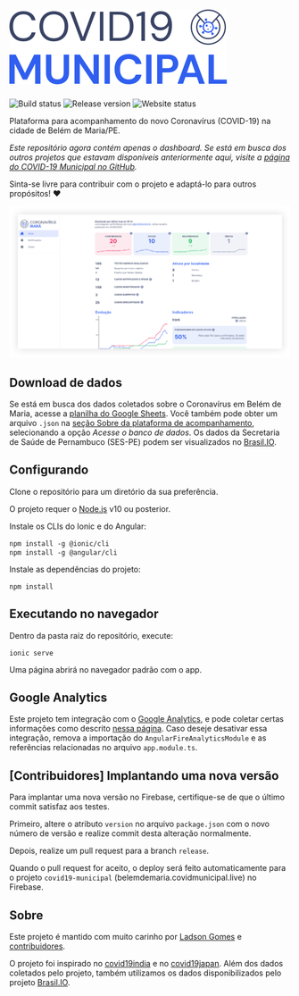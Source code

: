 # ![COVID-19 Municipal](src/assets/logos/covid19-municipal.svg)

![Build status](https://img.shields.io/github/workflow/status/covidmunicipal/covid19-dashboard-belem-de-maria/build)
![Release version](https://img.shields.io/github/v/release/covidmunicipal/covid19-dashboard-belem-de-maria)
![Website status](https://img.shields.io/website?down_message=offline&up_message=online&url=https%3A%2F%2Fbelemdemaria.covidmunicipal.live)

Plataforma para acompanhamento do novo Coronavírus (COVID-19) na cidade de Belém de Maria/PE.

_Este repositório agora contém apenas o dashboard. Se está em busca dos outros projetos que estavam disponíveis anteriormente aqui, visite a [página do COVID-19 Municipal no GitHub](https://github.com/covidmunicipal)._

Sinta-se livre para contribuir com o projeto e adaptá-lo para outros propósitos! ❤

![Captura de tela da plataforma de acompanhamento](src/assets/screenshots/dashboard_screenshot.png)

## Download de dados

Se está em busca dos dados coletados sobre o Coronavírus em Belém de Maria, acesse a [planilha do Google Sheets](https://docs.google.com/spreadsheets/d/1YgPehc_9oGk3ng2TtkiyMj6dwj3YuLe2zrTT_flzNpo). Você também pode obter um arquivo `.json` na [seção Sobre da plataforma de acompanhamento](https://belemdemaria.covidmunicipal.live/about), selecionando a opção _Acesse o banco de dados_. Os dados da Secretaria de Saúde de Pernambuco (SES-PE) podem ser visualizados no [Brasil.IO](https://brasil.io/covid19/PE/).

## Configurando

Clone o repositório para um diretório da sua preferência.

O projeto requer o [Node.js](https://nodejs.org) v10 ou posterior.

Instale os CLIs do Ionic e do Angular:

    npm install -g @ionic/cli
    npm install -g @angular/cli

Instale as dependências do projeto:

    npm install

## Executando no navegador

Dentro da pasta raiz do repositório, execute:

    ionic serve

Uma página abrirá no navegador padrão com o app.

## Google Analytics

Este projeto tem integração com o [Google Analytics](https://analytics.google.com), e pode coletar certas informações como descrito [nessa página](https://support.google.com/analytics/answer/6318039). Caso deseje desativar essa integração, remova a importação do `AngularFireAnalyticsModule` e as referências relacionadas no arquivo `app.module.ts`.

## [Contribuidores] Implantando uma nova versão

Para implantar uma nova versão no Firebase, certifique-se de que o último commit satisfaz aos testes.

Primeiro, altere o atributo `version` no arquivo `package.json` com o novo número de versão e realize commit desta alteração normalmente.

Depois, realize um pull request para a branch `release`.

Quando o pull request for aceito, o deploy será feito automaticamente para o projeto `covid19-municipal` (belemdemaria.covidmunicipal.live) no Firebase.

## Sobre

Este projeto é mantido com muito carinho por [Ladson Gomes](https://github.com/ladsong) e [contribuidores](https://github.com/orgs/covidmunicipal/people).

O projeto foi inspirado no [covid19india](https://github.com/covid19india) e no [covid19japan](https://github.com/reustle/covid19japan). Além dos dados coletados pelo projeto, também utilizamos os dados disponibilizados pelo projeto [Brasil.IO](https://brasil.io/).
